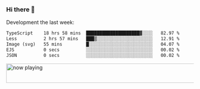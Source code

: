 ### Hi there 👋

Development the last week:
<!--START_SECTION:waka-->

```txt
TypeScript    18 hrs 58 mins  ████████████████████▓░░░░   82.97 %
Less          2 hrs 57 mins   ███▒░░░░░░░░░░░░░░░░░░░░░   12.91 %
Image (svg)   55 mins         █░░░░░░░░░░░░░░░░░░░░░░░░   04.07 %
EJS           0 secs          ░░░░░░░░░░░░░░░░░░░░░░░░░   00.02 %
JSON          0 secs          ░░░░░░░░░░░░░░░░░░░░░░░░░   00.02 %
```

<!--END_SECTION:waka-->

<!--
**JASONPANGGO/jasonpanggo** is a ✨ _special_ ✨ repository because its `README.md` (this file) appears on your GitHub profile.

Here are some ideas to get you started:

- 🔭 I’m currently working on ...
- 🌱 I’m currently learning ...
- 👯 I’m looking to collaborate on ...
- 🤔 I’m looking for help with ...
- 💬 Ask me about ...
- 📫 How to reach me: ...
- 😄 Pronouns: ...
- ⚡ Fun fact: ...
-->

<a href="https://volt.fm/user/q8yd9e79csfr57rt" target="_blank"><img src="https://spotify-badge-egoist.vercel.app/api/now-playing" width="540" height="52" alt="now playing"></a>
